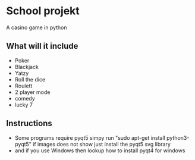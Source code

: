 # School projekt
A casino game in python

## What will it include
- Poker
- Blackjack
- Yatzy
- Roll the dice
- Roulett
- 2 player mode
- comedy
- lucky 7
## Instructions
- Some programs require pyqt5
simpy run "sudo apt-get install python3-pyqt5" if images does not show just install the pyqt5 svg library
- and if you use Windows then lookup how to install pyqt4 for windows
